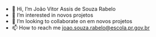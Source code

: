 - 👋 Hi, I’m João Vitor Assis de Souza Rabelo
- 👀 I’m interested in novos projetos
- 💞️ I’m looking to collaborate on  em novos projetos
- 📫 How to reach me  joao.souza.rabelo@escola.pr.gov.br

<!---
jvrabelo/jvrabelo is a ✨ special ✨ repository because its `README.md` (this file) appears on your GitHub profile.
You can click the Preview link to take a look at your changes.
--->
